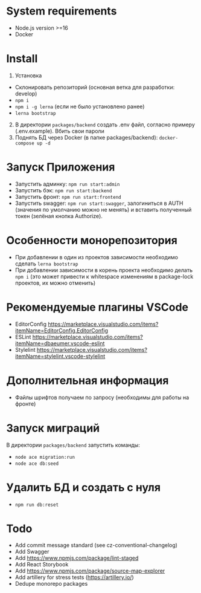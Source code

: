 # System requirements
- Node.js version >=16
- Docker

# Install
1. Установка
- Склонировать репозиторий (основная ветка для разработки: develop)
- ``npm i``
- ``npm i -g lerna`` (если не было установлено ранее)
- ``lerna bootstrap``
2. В директории ``packages/backend`` cоздать .env файл, согласно примеру (.env.example). Вбить свои пароли
3. Поднять БД через Docker (в папке packages/backend): ``docker-compose up -d``

# Запуск Приложения
- Запустить админку: ``npm run start:admin``
- Запустить бэк: ``npm run start:backend``
- Запустить фронт: ``npm run start:frontend``
- Запустить swagger: ``npm run start:swagger``, залогиниться в AUTH (значения по умолчанию можно не менять) и вставить полученный токен (зелёная кнопка Authorize).

# Особенности монорепозитория
- При добавлении в один из проектов зависимости необходимо сделать ``lerna bootstrap``
- При добавлении зависимости в корень проекта необходимо делать ``npm i`` (это может привести к whitespace изменениям в package-lock проектов, их можно отменить)

# Рекомендуемые плагины VSCode
- EditorConfig https://marketplace.visualstudio.com/items?itemName=EditorConfig.EditorConfig
- ESLint https://marketplace.visualstudio.com/items?itemName=dbaeumer.vscode-eslint
- Stylelint https://marketplace.visualstudio.com/items?itemName=stylelint.vscode-stylelint

# Дополнительная информация
- Файлы шрифтов получаем по запросу (необходимы для работы на фронте)

# Запуск миграций
В директории ``packages/backend`` запустить команды:
- ``node ace migration:run``
- ``node ace db:seed``

# Удалить БД и создать с нуля
- ``npm run db:reset``

# Todo
- Add commit message standard (see cz-conventional-changelog)
- Add Swagger
- Add https://www.npmjs.com/package/lint-staged
- Add React Storybook
- Add https://www.npmjs.com/package/source-map-explorer
- Add artillery for stress tests (https://artillery.io/)
- Dedupe monorepo packages

